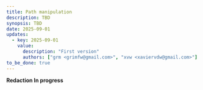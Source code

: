 ```yaml
---
title: Path manipulation
description: TBD
synopsis: TBD
date: 2025-09-01
updates:
  - key: 2025-09-01
    value:
      description: "First version"
      authors: ["grm <grimfw@gmail.com>", "xvw <xaviervdw@gmail.com>"]
to_be_done: true
---
```


**Redaction In progress**
